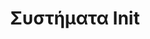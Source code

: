 ---
layout: timeline 
title: Συστήματα Init 
image_url: /images/openrc.png
caption: Τα συστήματα init είναι προγράμματα λογισμικού που χρησιμοποιούνται στα λειτουργικά συστήματα Linux και Unix για τη διαχείριση της διαδικασίας εκκίνησης και τον συντονισμό της εκκίνησης των υπηρεσιών του συστήματος. Είναι υπεύθυνα για την εκκίνηση βασικών υπηρεσιών του συστήματος, τη διαχείριση των εξαρτήσεων μεταξύ των υπηρεσιών και την παροχή ενός σταθερού περιβάλλοντος για την αλληλεπίδραση του χρήστη.
events:
  - Runit
  - openrc
  - sysv
---